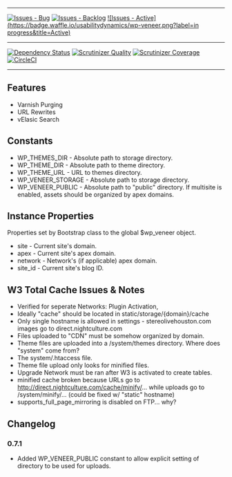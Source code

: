 ***
[![Issues - Bug](https://badge.waffle.io/usabilitydynamics/wp-veneer.png?label=bug&title=Bugs)](http://waffle.io/usabilitydynamics/wp-veneer)
[![Issues - Backlog](https://badge.waffle.io/usabilitydynamics/wp-veneer.png?label=backlog&title=Backlog)](http://waffle.io/usabilitydynamics/wp-veneer/)
[![Issues - Active](https://badge.waffle.io/usabilitydynamics/wp-veneer.png?label=in progress&title=Active)](http://waffle.io/usabilitydynamics/wp-veneer/)
***
[![Dependency Status](https://gemnasium.com/UsabilityDynamics/wp-veneer.svg)](https://gemnasium.com/UsabilityDynamics/wp-veneer)
[![Scrutinizer Quality](http://img.shields.io/scrutinizer/g/UsabilityDynamics/wp-veneer.svg)](https://scrutinizer-ci.com/g/UsabilityDynamics/wp-veneer)
[![Scrutinizer Coverage](http://img.shields.io/scrutinizer/coverage/g/UsabilityDynamics/wp-veneer.svg)](https://scrutinizer-ci.com/g/UsabilityDynamics/wp-veneer)
[![CircleCI](https://circleci.com/gh/UsabilityDynamics/wp-veneer.png?circle-token=08ed40a6f722782ae229774ee7a208a1167b012f)](https://circleci.com/gh/UsabilityDynamics/wp-veneer)
***

## Features
* Varnish Purging
* URL Rewrites
* vElasic Search

## Constants

* WP_THEMES_DIR - Absolute path to storage directory.
* WP_THEME_DIR - Absolute path to theme directory.
* WP_THEME_URL  - URL to themes directory.
* WP_VENEER_STORAGE - Absolute path to storage directory.
* WP_VENEER_PUBLIC  - Absolute path to "public" directory. If multisite is enabled, assets should be organized by apex domains.

## Instance Properties
Properties set by Bootstrap class to the global $wp_veneer object.

* site      - Current site's domain.
* apex      - Current site's apex domain.
* network   - Network's (if applicable) apex domain.
* site_id   - Current site's blog ID.

## W3 Total Cache Issues & Notes
* Verified for seperate Networks: Plugin Activation,
* Ideally "cache" should be located in static/storage/{domain}/cache
* Only single hostname is allowed in settings - stereolivehouston.com images go to direct.nightculture.com
* Files uploaded to "CDN" must be somehow organized by domain.
* Theme files are uploaded into a /system/themes directory. Where does "system" come from?
* The system/.htaccess file.
* Theme file upload only looks for minified files.
* Upgrade Network must be ran after W3 is activated to create tables.
* minified cache broken because URLs go to http://direct.nightculture.com/cache/minify/... while uploads go to /system/minify/... (could be fixed w/ "static" hostname)
* supports_full_page_mirroring is disabled on FTP... why?

## Changelog

### 0.7.1
* Added WP_VENEER_PUBLIC constant to allow explicit setting of directory to be used for uploads.
